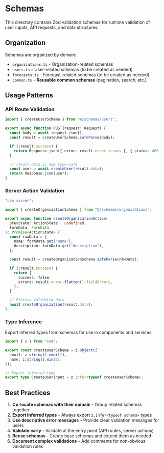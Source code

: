 # Schemas

This directory contains Zod validation schemas for runtime validation of user inputs, API requests, and data structures.

## Organization

Schemas are organized by domain:

- `organizations.ts` - Organization-related schemas
- `users.ts` - User-related schemas (to be created as needed)
- `forecasts.ts` - Forecast-related schemas (to be created as needed)
- `common.ts` - **Reusable common schemas** (pagination, search, etc.)

## Usage Patterns

### API Route Validation

```typescript
import { createUserSchema } from "@/schemas/users";

export async function POST(request: Request) {
  const body = await request.json();
  const result = createUserSchema.safeParse(body);

  if (!result.success) {
    return Response.json({ error: result.error.issues }, { status: 400 });
  }

  // result.data is now type-safe
  const user = await createUser(result.data);
  return Response.json(user);
}
```

### Server Action Validation

```typescript
"use server";

import { createOrganizationSchema } from "@/schemas/organizations";

export async function createOrganizationAction(
  prevState: ActionState | undefined,
  formData: FormData
): Promise<ActionState> {
  const rawData = {
    name: formData.get("name"),
    description: formData.get("description"),
  };

  const result = createOrganizationSchema.safeParse(rawData);

  if (!result.success) {
    return {
      success: false,
      errors: result.error.flatten().fieldErrors,
    };
  }

  // Process validated data
  await createOrganization(result.data);
}
```

### Type Inference

Export inferred types from schemas for use in components and services:

```typescript
import { z } from "zod";

export const createUserSchema = z.object({
  email: z.string().email(),
  name: z.string().min(2),
});

// Export inferred type
export type CreateUserInput = z.infer<typeof createUserSchema>;
```

## Best Practices

1. **Co-locate schemas with their domain** - Group related schemas together
2. **Export inferred types** - Always export `z.infer<typeof schema>` types
3. **Use descriptive error messages** - Provide clear validation messages for users
4. **Validate early** - Validate at the entry point (API routes, server actions)
5. **Reuse schemas** - Create base schemas and extend them as needed
6. **Document complex validations** - Add comments for non-obvious validation rules
